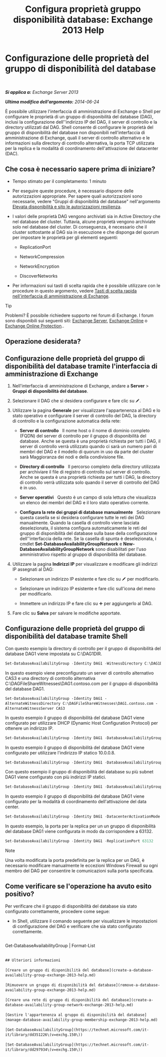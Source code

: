 ﻿---
title: 'Configura proprietà gruppo disponibilità database: Exchange 2013 Help'
TOCTitle: Configurazione delle proprietà del gruppo di disponibilità del database
ms:assetid: 50daeac5-a16f-4362-a325-19e0fe25d59d
ms:mtpsurl: https://technet.microsoft.com/it-it/library/Dd297985(v=EXCHG.150)
ms:contentKeyID: 50480660
ms.date: 05/22/2018
mtps_version: v=EXCHG.150
ms.translationtype: MT
---

# Configurazione delle proprietà del gruppo di disponibilità del database

 

_**Si applica a:** Exchange Server 2013_

_**Ultima modifica dell'argomento:** 2014-06-24_

È possibile utilizzare l'interfaccia di amministrazione di Exchange o Shell per configurare le proprietà di un gruppo di disponibilità del database (DAG), inclusi la configurazione dell''indirizzo IP del DAG, il server di controllo e la directory utilizzati dal DAG. Shell consente di configurare le proprietà del gruppo di disponibilità del database non disponibili nell'interfaccia di amministrazione di Exchange, quali il server di controllo alternativo e le informazioni sulla directory di controllo alternativa, la porta TCP utilizzata per la replica e la modalità di coordinamento dell'attivazione del datacenter (DAC).

## Che cosa è necessario sapere prima di iniziare?

  - Tempo stimato per il completamento: 1 minuto

  - Per eseguire queste procedure, è necessario disporre delle autorizzazioni appropriate. Per sapere quali autorizzazioni sono necessarie, vedere "Gruppi di disponibilità del database" nell'argomento [Elevata disponibilità e sito le autorizzazioni resilienza](high-availability-and-site-resilience-permissions-exchange-2013-help.md).

  - I valori delle proprietà DAG vengono archiviati sia in Active Directory che nel database del cluster. Tuttavia, alcune proprietà vengono archiviate solo nel database del cluster. Di conseguenza, è necessario che il cluster sottostante al DAG sia in esecuzione e che disponga del quorum per impostare le proprietà per gli elementi seguenti:
    
      - ReplicationPort
    
      - NetworkCompression
    
      - NetworkEncryption
    
      - DiscoverNetworks

  - Per informazioni sui tasti di scelta rapida che è possibile utilizzare con le procedure in questo argomento, vedere [Tasti di scelta rapida nell'interfaccia di amministrazione di Exchange](keyboard-shortcuts-in-the-exchange-admin-center-exchange-online-protection-help.md).


> [!TIP]  
> Problemi? È possibile richiedere supporto nei forum di Exchange. I forum sono disponibili sui seguenti siti: <A href="https://go.microsoft.com/fwlink/p/?linkid=60612">Exchange Server</A>, <A href="https://go.microsoft.com/fwlink/p/?linkid=267542">Exchange Online</A> o <A href="https://go.microsoft.com/fwlink/p/?linkid=285351">Exchange Online Protection</A>..



## Operazione desiderata?

## Configurazione delle proprietà del gruppo di disponibilità del database tramite l'interfaccia di amministrazione di Exchange

1.  Nell'interfaccia di amministrazione di Exchange, andare a **Server** \> **Gruppi di disponibilità del database**.

2.  Selezionare il DAG che si desidera configurare e fare clic su ![Icona Modifica](images/JJ218640.6f53ccb2-1f13-4c02-bea0-30690e6ea71d(EXCHG.150).gif "Icona Modifica").

3.      
    Utilizzare la pagina **Generale** per visualizzare l'appartenenza al DAG e lo stato operativo e configurare il server di controllo del DAG, la directory di controllo e la configurazione automatica della rete:
    
      - **Server di controllo**   Il nome host o il nome di dominio completo (FQDN) del server di controllo per il gruppo di disponibilità del database. Anche se questa è una proprietà richiesta per tutti i DAG, il server di controllo verrà utilizzato quando ci sarà un numero pari di membri del DAG e il modello di quorum in uso da parte del cluster sarà Maggioranza dei nodi e della condivisione file.
    
      - **Directory di controllo**   Il percorso completo della directory utilizzata per archiviare il file di registro di controllo sul server di controllo. Anche se questa è una proprietà richiesta per tutti i DAG, la directory di controllo verrà utilizzata solo quando il server di controllo del DAG è in uso.
    
      - **Server operativi**   Questo è un campo di sola lettura che visualizza un elenco dei membri del DAG e il loro stato operativo corrente.
    
      - **Configura la rete dei gruppi di database manualmente**   Selezionare questa casella se si desidera configurare tutte le reti dei DAG manualmente. Quando la casella di controllo viene lasciata deselezionata, il sistema configura automaticamente le reti del gruppo di disponibilità del database sulla base della configurazione dell''interfaccia della rete. Se la casella di spunta è deselezionata, i cmdlet **Set-DatabaseAvailabilityGroupNetwork** e **New-DatabaseAvailabilityGroupNetwork** sono disabilitati per l'uso amministrativo rispetto al gruppo di disponibilità del database.

4.      
    Utilizzare la pagina **Indirizzi IP** per visualizzare e modificare gli indirizzi IP assegnati al DAG:
    
      - Selezionare un indirizzo IP esistente e fare clic su ![Icona Modifica](images/JJ218640.6f53ccb2-1f13-4c02-bea0-30690e6ea71d(EXCHG.150).gif "Icona Modifica") per modificarlo.
    
      - Selezionare un indirizzo IP esistente e fare clic sull'icona del meno per modificarlo.
    
      - Immettere un indirizzo IP e fare clic su ![Icona Aggiungi](images/JJ218640.c1e75329-d6d7-4073-a27d-498590bbb558(EXCHG.150).gif "Icona Aggiungi") per aggiungerlo al DAG.

5.      
    Fare clic su **Salva** per salvare le modifiche apportate.

## Configurazione delle proprietà del gruppo di disponibilità del database tramite Shell

Con questo esempio la directory di controllo per il gruppo di disponibilità del database DAG1 viene impostata su C:\\DAG1DIR.

```powershell
Set-DatabaseAvailabilityGroup -Identity DAG1 -WitnessDirectory C:\DAG1DIR
```

In questo esempio viene preconfigurato un server di controllo alternativo CAS3 e una directory di controllo alternativa C:\\DAGFileShareWitnesses\\DAG1.contoso.com per il gruppo di disponibilità del database DAG1.

    Set-DatabaseAvailabilityGroup -Identity DAG1 -AlternateWitnessDirectory C:\DAGFileShareWitnesses\DAG1.contoso.com -AlternateWitnessServer CAS3

In questo esempio il gruppo di disponibilità del database DAG1 viene configurato per utilizzare DHCP (Dynamic Host Configuration Protocol) per ottenere un indirizzo IP.

```powershell
Set-DatabaseAvailabilityGroup -Identity DAG1 -DatabaseAvailabilityGroupIPAddresses 0.0.0.0
```

In questo esempio il gruppo di disponibilità del database DAG1 viene configurato per utilizzare l'indirizzo IP statico 10.0.0.8.

```powershell
Set-DatabaseAvailabilityGroup -Identity DAG1 -DatabaseAvailabilityGroupIPAddresses 10.0.0.8
```

Con questo esempio il gruppo di disponibilità del database su più subnet DAG1 viene configurato con più indirizzi IP statici.

```powershell
Set-DatabaseAvailabilityGroup -Identity DAG1 -DatabaseAvailabilityGroupIPAddresses 10.0.0.8,10.0.1.8
```

In questo esempio il gruppo di disponibilità del database DAG1 viene configurato per la modalità di coordinamento dell'attivazione del data center.

```powershell
Set-DatabaseAvailabilityGroup -Identity DAG1 -DatacenterActivationMode DagOnly
```

In questo esempio, la porta per la replica per un un gruppo di disponibilità del database DAG1 viene configurata in modo da corrispondere a 63132.

```powershell
Set-DatabaseAvailabilityGroup -Identity DAG1 -ReplicationPort 63132
```


> [!NOTE]  
> Una volta modificata la porta predefinita per la replica per un DAG, è necessario modificare manualmente le eccezioni Windows Firewall su ogni membro del DAG per consentire le comunicazioni sulla porta specificata.



## Come verificare se l'operazione ha avuto esito positivo?

Per verificare che il gruppo di disponibilità del database sia stato configurato correttamente, procedere come segue:

  - In Shell, utilizzare il comando seguente per visualizzare le impostazioni di configurazione del DAG e verificare che sia stato configurato correttamente.
    
    ```powershell
Get-DatabaseAvailabilityGroup <DAGName> | Format-List
```

## Ulteriori informazioni

[Creare un gruppo di disponibilità del database](create-a-database-availability-group-exchange-2013-help.md)

[Rimuovere un gruppo di disponibilità del database](remove-a-database-availability-group-exchange-2013-help.md)

[Creare una rete di gruppo di disponibilità del database](create-a-database-availability-group-network-exchange-2013-help.md)

[Gestire l'appartenenza al gruppo di disponibilità del database](manage-database-availability-group-membership-exchange-2013-help.md)

[Get-DatabaseAvailabilityGroup](https://technet.microsoft.com/it-it/library/dd351226\(v=exchg.150\))

[Set-DatabaseAvailabilityGroup](https://technet.microsoft.com/it-it/library/dd297934\(v=exchg.150\))

